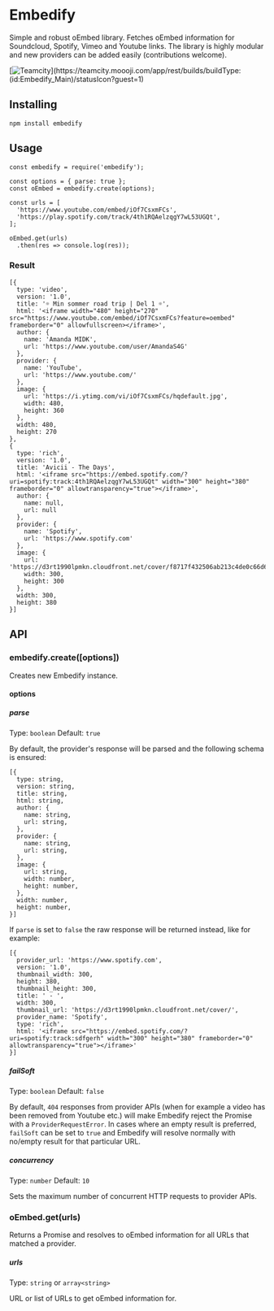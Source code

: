 # Embedify
Simple and robust oEmbed library. Fetches oEmbed information for Soundcloud, Spotify, Vimeo and Youtube links. The library is highly modular and new providers can be added easily (contributions welcome). 

[![Teamcity](https://teamcity.moooji.com/app/rest/builds/buildType:(id:Embedify_Main)/statusIcon?guest=1)](https://teamcity.moooji.com/app/rest/builds/buildType:(id:Embedify_Main)/statusIcon?guest=1)

## Installing
`npm install embedify`

## Usage
````
const embedify = require('embedify');

const options = { parse: true };
const oEmbed = embedify.create(options);

const urls = [
  'https://www.youtube.com/embed/iOf7CsxmFCs',
  'https://play.spotify.com/track/4th1RQAelzqgY7wL53UGQt',
];

oEmbed.get(urls)
  .then(res => console.log(res));

````

### Result
````
[{ 
  type: 'video',
  version: '1.0',
  title: '☼ Min sommer road trip | Del 1 ☼',
  html: '<iframe width="480" height="270" src="https://www.youtube.com/embed/iOf7CsxmFCs?feature=oembed" frameborder="0" allowfullscreen></iframe>',
  author: { 
    name: 'Amanda MIDK',
    url: 'https://www.youtube.com/user/AmandaS4G'
  },
  provider: { 
    name: 'YouTube', 
    url: 'https://www.youtube.com/' 
  },
  image: { 
    url: 'https://i.ytimg.com/vi/iOf7CsxmFCs/hqdefault.jpg',
    width: 480,
    height: 360 
  },
  width: 480,
  height: 270
},
{  
  type: 'rich',
  version: '1.0',
  title: 'Avicii - The Days',
  html: '<iframe src="https://embed.spotify.com/?uri=spotify:track:4th1RQAelzqgY7wL53UGQt" width="300" height="380" frameborder="0" allowtransparency="true"></iframe>',
  author: { 
    name: null, 
    url: null 
  },
  provider: { 
    name: 'Spotify', 
    url: 'https://www.spotify.com' 
  },
  image: { 
    url: 'https://d3rt1990lpmkn.cloudfront.net/cover/f8717f432506ab213c4de0c66d6ac24cd07ecf72',
    width: 300,
    height: 300 
  },
  width: 300,
  height: 380
}]
````

## API
### embedify.create([options])
Creates new Embedify instance.

#### options
##### parse
Type: `boolean`
Default: `true`

By default, the provider's response will be parsed and the following schema is ensured:

````
[{ 
  type: string,
  version: string,
  title: string,
  html: string,
  author: {
    name: string,
    url: string,
  },
  provider: {
    name: string,
    url: string,
  },
  image: {
    url: string,
    width: number,
    height: number,
  },
  width: number,
  height: number,
}]
````

If `parse` is set to `false` the raw response will be returned instead, like for example:

````
[{
  provider_url: 'https://www.spotify.com',
  version: '1.0',
  thumbnail_width: 300,
  height: 380,
  thumbnail_height: 300,
  title: ' - ',
  width: 300,
  thumbnail_url: 'https://d3rt1990lpmkn.cloudfront.net/cover/',
  provider_name: 'Spotify',
  type: 'rich',
  html: '<iframe src="https://embed.spotify.com/?uri=spotify:track:sdfgerh" width="300" height="380" frameborder="0" allowtransparency="true"></iframe>'
}]
````

##### failSoft
Type: `boolean`
Default: `false`

By default, `404` responses from provider APIs (when for example a video has been removed from Youtube etc.) will make Embedify reject the Promise with a `ProviderRequestError`. In cases where an empty result is preferred, `failSoft` can be set to `true` and Embedify will resolve normally with no/empty result for that particular URL.

##### concurrency
Type: `number`
Default: `10`

Sets the maximum number of concurrent HTTP requests to provider APIs. 

### oEmbed.get(urls)
Returns a Promise and resolves to oEmbed information for all URLs that matched a provider.

##### urls
Type: `string` or `array<string>`

URL or list of URLs to get oEmbed information for.